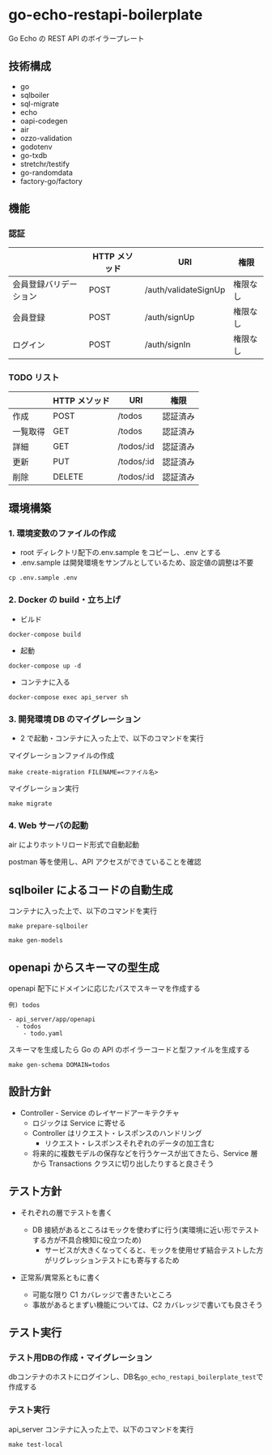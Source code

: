 # go-echo-restapi-boilerplate

Go Echo の REST API のボイラープレート

## 技術構成

- go
- sqlboiler
- sql-migrate
- echo
- oapi-codegen
- air
- ozzo-validation
- godotenv
- go-txdb
- stretchr/testify
- go-randomdata
- factory-go/factory

## 機能

### 認証

|                        | HTTP メソッド | URI                  | 権限     |
| ---------------------- | ------------- | -------------------- | -------- |
| 会員登録バリデーション | POST          | /auth/validateSignUp | 権限なし |
| 会員登録               | POST          | /auth/signUp         | 権限なし |
| ログイン               | POST          | /auth/signIn        | 権限なし |

### TODO リスト

|          | HTTP メソッド | URI        | 権限     |
| -------- | ------------- | ---------- | -------- |
| 作成     | POST          | /todos     | 認証済み |
| 一覧取得 | GET           | /todos     | 認証済み |
| 詳細     | GET           | /todos/:id | 認証済み |
| 更新     | PUT           | /todos/:id | 認証済み |
| 削除     | DELETE        | /todos/:id | 認証済み |

## 環境構築

### 1. 環境変数のファイルの作成

- root ディレクトリ配下の.env.sample をコピーし、.env とする
- .env.sample は開発環境をサンプルとしているため、設定値の調整は不要

```
cp .env.sample .env
```

### 2. Docker の build・立ち上げ

- ビルド

```
docker-compose build
```

- 起動

```
docker-compose up -d
```

- コンテナに入る

```
docker-compose exec api_server sh
```

### 3. 開発環境 DB のマイグレーション

- 2 で起動・コンテナに入った上で、以下のコマンドを実行

マイグレーションファイルの作成

```
make create-migration FILENAME=<ファイル名>
```

マイグレーション実行

```
make migrate
```

### 4. Web サーバの起動

air によりホットリロード形式で自動起動

postman 等を使用し、API アクセスができていることを確認

## sqlboiler によるコードの自動生成

コンテナに入った上で、以下のコマンドを実行

```
make prepare-sqlboiler

make gen-models
```

## openapi からスキーマの型生成

openapi 配下にドメインに応じたパスでスキーマを作成する

```
例) todos

- api_server/app/openapi
  - todos
    - todo.yaml
```

スキーマを生成したら Go の API のボイラーコードと型ファイルを生成する

```
make gen-schema DOMAIN=todos
```

## 設計方針

- Controller - Service のレイヤードアーキテクチャ
  - ロジックは Service に寄せる
  - Controller はリクエスト・レスポンスのハンドリング
    - リクエスト・レスポンスそれぞれのデータの加工含む
  - 将来的に複数モデルの保存などを行うケースが出てきたら、Service 層から Transactions クラスに切り出したりすると良さそう

## テスト方針

- それぞれの層でテストを書く

  - DB 接続があるところはモックを使わずに行う(実環境に近い形でテストする方が不具合検知に役立つため)
    - サービスが大きくなってくると、モックを使用せず結合テストした方がリグレッションテストにも寄与するため

- 正常系/異常系ともに書く
  - 可能な限り C1 カバレッジで書きたいところ
  - 事故があるとまずい機能については、C2 カバレッジで書いても良さそう

## テスト実行
### テスト用DBの作成・マイグレーション
dbコンテナのホストにログインし、DB名`go_echo_restapi_boilerplate_test`で作成する

### テスト実行
api_server コンテナに入った上で、以下のコマンドを実行

```
make test-local
```
